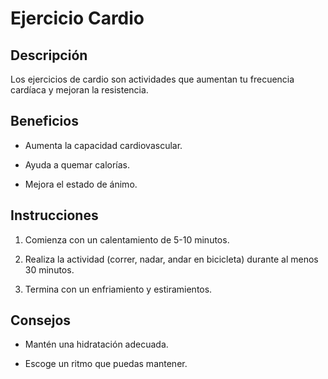 # Ejercicio Cardio

## Descripción

Los ejercicios de cardio son actividades que aumentan tu frecuencia cardíaca y mejoran la resistencia.

## Beneficios

- Aumenta la capacidad cardiovascular.

- Ayuda a quemar calorías.

- Mejora el estado de ánimo.

## Instrucciones

1. Comienza con un calentamiento de 5-10 minutos.

2. Realiza la actividad (correr, nadar, andar en bicicleta) durante al menos 30 minutos.

3. Termina con un enfriamiento y estiramientos.

## Consejos

- Mantén una hidratación adecuada.

- Escoge un ritmo que puedas mantener.

